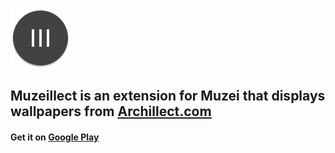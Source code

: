 ![Icon](app/src/main/res/mipmap-xhdpi/ic_launcher.png)
## Muzeillect is an extension for Muzei that displays wallpapers from [Archillect.com](http://archillect.com)

#### Get it on [Google Play](https://play.google.com/store/apps/details?id=com.steven.muzeillect)

